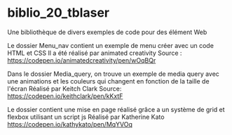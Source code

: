 # biblio_20_tblaser
Une bibliothèque de divers exemples de code pour des élément Web



Le dossier Menu_nav contient un exemple de menu créer avec un code HTML et CSS
Il a été réalisé par animated creativity
Source : https://codepen.io/animatedcreativity/pen/wOqBQr



Dans le dossier Media_query, on trouve un exemple de media query avec une animations et les couleurs qui changent en fonction de la taille de l'écran
Réalisé par Keitch Clark
Source: https://codepen.io/keithclark/pen/kKxtF



Le dossier contient une mise en page réalisé grâce a un système de grid et flexbox utilisant un script js
Réalisé par Katherine Kato
https://codepen.io/kathykato/pen/MqYVOq
